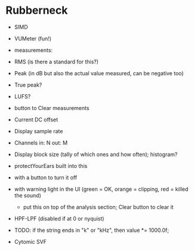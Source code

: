 # Rubberneck

-	SIMD

-	VUMeter (fun!)

-	measurements:
  -	RMS (is there a standard for this?)
  -	Peak (in dB but also the actual value measured, can be negative too)
  -	True peak?
  -	LUFS?
  -	button to Clear measurements
  -	Current DC offset
  -	Display sample rate
  -	Channels in: N out: M
  -	Display block size (tally of which ones and how often); histogram?

-	protectYourEars built into this
  -	with a button to turn it off
  -	with warning light in the UI (green = OK, orange = clipping, red = killed the sound)
    - put this on top of the analysis section; Clear button to clear it

-	HPF-LPF (disabled if at 0 or nyquist)
  - TODO: if the string ends in "k" or "kHz", then value *= 1000.0f;
  - Cytomic SVF
